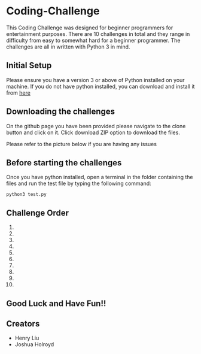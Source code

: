 # Coding-Challenge

This Coding Challenge was designed for beginner programmers for entertainment purposes. There are 10 challenges in total and they range in difficulty from easy to somewhat hard for a beginner programmer. The challenges are all in written with Python 3 in mind.

## Initial Setup

Please ensure you have a version 3 or above of Python installed on your machine. If you do not have python installed, you can download and install it from [here](https://www.python.org/)

## Downloading the challenges

On the github page you have been provided please navigate to the clone button and click on it. Click download ZIP option to download the files.

Please refer to the picture below if you are having any issues

## Before starting the challenges

Once you have python installed, open a terminal in the folder containing the files and run the test file by typing the following command:

```
python3 test.py
```

## Challenge Order

1. 
2.
3.
4.
5.
6.
7.
8.
9.
10.

## Good Luck and Have Fun!!

## Creators

- Henry Liu 
- Joshua Holroyd